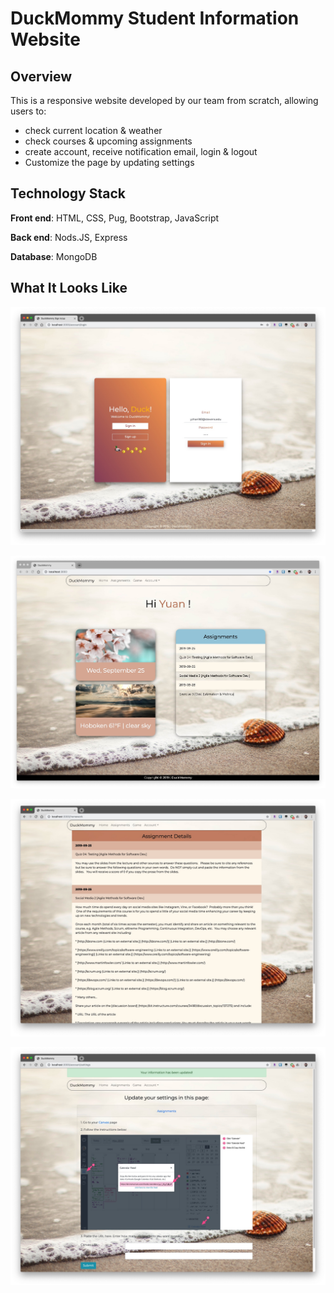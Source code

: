 # DuckMommy Student Information Website

## Overview

This is a responsive website developed by our team from scratch, allowing users to:

- check current location & weather
- check courses & upcoming assignments
- create account, receive notification email, login & logout
- Customize the page by updating settings

## Technology Stack

**Front end**: HTML, CSS, Pug, Bootstrap, JavaScript

**Back end**: Nods.JS, Express

**Database**: MongoDB 
 
## What It Looks Like

![](media/15694173344514.jpg)

![](media/15694173133809.jpg)

![](media/15694174736762.jpg)

![](media/15694173464171.jpg)

